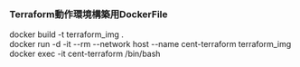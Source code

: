 ### Terraform動作環境構築用DockerFile

docker build -t terraform_img .  
docker run -d -it --rm --network host --name cent-terraform terraform_img 
docker exec -it cent-terraform /bin/bash  
